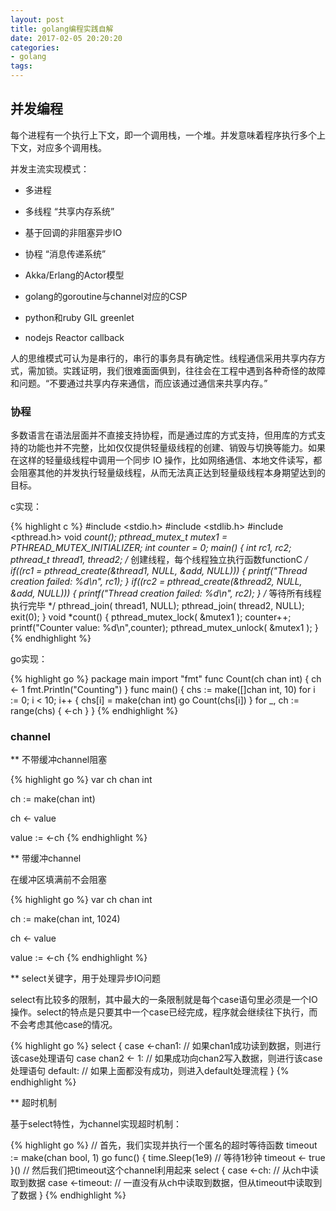 ```yaml
---
layout: post
title: golang编程实践自解
date: 2017-02-05 20:20:20
categories:
- golang
tags:
---
```


## 并发编程

每个进程有一个执行上下文，即一个调用栈，一个堆。并发意味着程序执行多个上下文，对应多个调用栈。

并发主流实现模式：

- 多进程
- 多线程 “共享内存系统”
- 基于回调的非阻塞异步IO
- 协程 “消息传递系统”

- Akka/Erlang的Actor模型
- golang的goroutine与channel对应的CSP
- python和ruby GIL greenlet
- nodejs Reactor callback

人的思维模式可认为是串行的，串行的事务具有确定性。线程通信采用共享内存方式，需加锁。实践证明，我们很难面面俱到，往往会在工程中遇到各种奇怪的故障和问题。“不要通过共享内存来通信，而应该通过通信来共享内存。”

### 协程

多数语言在语法层面并不直接支持协程，而是通过库的方式支持，但用库的方式支持的功能也并不完整，比如仅仅提供轻量级线程的创建、销毁与切换等能力。如果在这样的轻量级线程中调用一个同步 IO 操作，比如网络通信、本地文件读写，都会阻塞其他的并发执行轻量级线程，从而无法真正达到轻量级线程本身期望达到的目标。

c实现：

{% highlight c %}
#include <stdio.h>
#include <stdlib.h>
#include <pthread.h>
void *count();
pthread_mutex_t mutex1 = PTHREAD_MUTEX_INITIALIZER;
int counter = 0;
main()
{
    int rc1, rc2;
    pthread_t thread1, thread2;
    /* 创建线程，每个线程独立执行函数functionC */
    if((rc1 = pthread_create(&thread1, NULL, &add, NULL)))
    {
        printf("Thread creation failed: %d\n", rc1);
    }
    if((rc2 = pthread_create(&thread2, NULL, &add, NULL)))
    {
        printf("Thread creation failed: %d\n", rc2);
    }
    /* 等待所有线程执行完毕 */
    pthread_join( thread1, NULL);
    pthread_join( thread2, NULL);
    exit(0);
}
void *count()
{
    pthread_mutex_lock( &mutex1 );
    counter++;
    printf("Counter value: %d\n",counter);
    pthread_mutex_unlock( &mutex1 );
}
{% endhighlight %}

go实现：

{% highlight go %}
package main
import "fmt"
func Count(ch chan int) {
    ch <- 1
    fmt.Println("Counting")
}
func main() {
    chs := make([]chan int, 10)
    for i := 0; i < 10; i++ {
        chs[i] = make(chan int)
        go Count(chs[i])
    }
    for _, ch := range(chs) {
        <-ch
    }
}
{% endhighlight %}

### channel

** 不带缓冲channel阻塞

{% highlight go %}
var ch chan int

ch := make(chan int)

ch <- value

value := <-ch
{% endhighlight %}

** 带缓冲channel

在缓冲区填满前不会阻塞

{% highlight go %}
var ch chan int

ch := make(chan int, 1024)

ch <- value

value := <-ch
{% endhighlight %}

** select关键字，用于处理异步IO问题

select有比较多的限制，其中最大的一条限制就是每个case语句里必须是一个IO操作。select的特点是只要其中一个case已经完成，程序就会继续往下执行，而不会考虑其他case的情况。

{% highlight go %}
select {
    case <-chan1:
    // 如果chan1成功读到数据，则进行该case处理语句
    case chan2 <- 1:
    // 如果成功向chan2写入数据，则进行该case处理语句
    default:
    // 如果上面都没有成功，则进入default处理流程
}
{% endhighlight %}

** 超时机制

基于select特性，为channel实现超时机制：

{% highlight go %}
// 首先，我们实现并执行一个匿名的超时等待函数
timeout := make(chan bool, 1)
go func() {
    time.Sleep(1e9) // 等待1秒钟
    timeout <- true
}()
// 然后我们把timeout这个channel利用起来
select {
    case <-ch:
    // 从ch中读取到数据
    case <-timeout:
    // 一直没有从ch中读取到数据，但从timeout中读取到了数据
}
{% endhighlight %}